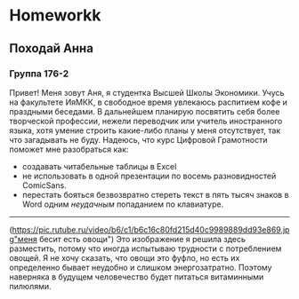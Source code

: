 # Homeworkk
## Походай Анна
### Группа 176-2
Привет! Меня зовут Аня, я студентка Высшей Школы Экономики. Учусь на факультете ИяМКК, в свободное время увлекаюсь распитием кофе и праздными беседами. В дальнейшем планирую посвятить себя более творческой профессии, нежели переводчик или учитель иностранного языка, хотя умение строить какие-либо планы у меня отсутствует, так что загадывать не буду.
Надеюсь, что курс Цифровой Грамотности поможет мне разобраться как:
* создавать читабельные таблицы в Excel
* не использовать в одной презентации по восемь разновидностей ComicSans.
* перестать бояться безвозвратно стереть текст в пять тысяч знаков в Word одним *неудачным* попаданием по клавиатуре.
***
(https://pic.rutube.ru/video/b6/c1/b6c16c80fd215d40c9989889dd93e869.jpg"меня бесит есть овощи")
Это изображение я решила здесь разместить, потому что иногда испытываю трудности с потреблением овощей. Я не хочу сказать, что овощи это фуфло, но есть их определенно бывает неудобно и слишком энергозатратно. Поэтому наверняка в будущем человечество будет питаться витаминными пилюлями.


